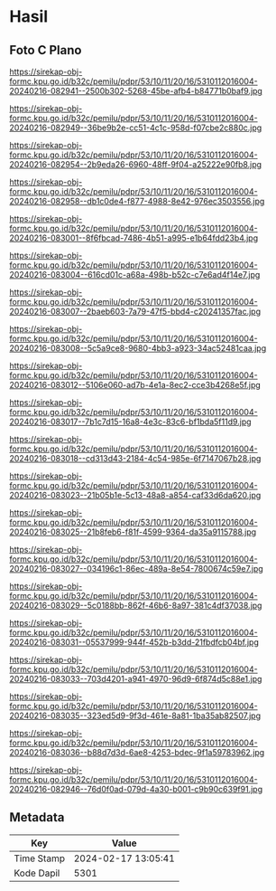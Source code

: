 # Hasil

## Foto C Plano

https://sirekap-obj-formc.kpu.go.id/b32c/pemilu/pdpr/53/10/11/20/16/5310112016004-20240216-082941--2500b302-5268-45be-afb4-b84771b0baf9.jpg

https://sirekap-obj-formc.kpu.go.id/b32c/pemilu/pdpr/53/10/11/20/16/5310112016004-20240216-082949--36be9b2e-cc51-4c1c-958d-f07cbe2c880c.jpg

https://sirekap-obj-formc.kpu.go.id/b32c/pemilu/pdpr/53/10/11/20/16/5310112016004-20240216-082954--2b9eda26-6960-48ff-9f04-a25222e90fb8.jpg

https://sirekap-obj-formc.kpu.go.id/b32c/pemilu/pdpr/53/10/11/20/16/5310112016004-20240216-082958--db1c0de4-f877-4988-8e42-976ec3503556.jpg

https://sirekap-obj-formc.kpu.go.id/b32c/pemilu/pdpr/53/10/11/20/16/5310112016004-20240216-083001--8f6fbcad-7486-4b51-a995-e1b64fdd23b4.jpg

https://sirekap-obj-formc.kpu.go.id/b32c/pemilu/pdpr/53/10/11/20/16/5310112016004-20240216-083004--616cd01c-a68a-498b-b52c-c7e6ad4f14e7.jpg

https://sirekap-obj-formc.kpu.go.id/b32c/pemilu/pdpr/53/10/11/20/16/5310112016004-20240216-083007--2baeb603-7a79-47f5-bbd4-c20241357fac.jpg

https://sirekap-obj-formc.kpu.go.id/b32c/pemilu/pdpr/53/10/11/20/16/5310112016004-20240216-083008--5c5a9ce8-9680-4bb3-a923-34ac52481caa.jpg

https://sirekap-obj-formc.kpu.go.id/b32c/pemilu/pdpr/53/10/11/20/16/5310112016004-20240216-083012--5106e060-ad7b-4e1a-8ec2-cce3b4268e5f.jpg

https://sirekap-obj-formc.kpu.go.id/b32c/pemilu/pdpr/53/10/11/20/16/5310112016004-20240216-083017--7b1c7d15-16a8-4e3c-83c6-bf1bda5f11d9.jpg

https://sirekap-obj-formc.kpu.go.id/b32c/pemilu/pdpr/53/10/11/20/16/5310112016004-20240216-083018--cd313d43-2184-4c54-985e-6f7147067b28.jpg

https://sirekap-obj-formc.kpu.go.id/b32c/pemilu/pdpr/53/10/11/20/16/5310112016004-20240216-083023--21b05b1e-5c13-48a8-a854-caf33d6da620.jpg

https://sirekap-obj-formc.kpu.go.id/b32c/pemilu/pdpr/53/10/11/20/16/5310112016004-20240216-083025--21b8feb6-f81f-4599-9364-da35a9115788.jpg

https://sirekap-obj-formc.kpu.go.id/b32c/pemilu/pdpr/53/10/11/20/16/5310112016004-20240216-083027--034196c1-86ec-489a-8e54-7800674c59e7.jpg

https://sirekap-obj-formc.kpu.go.id/b32c/pemilu/pdpr/53/10/11/20/16/5310112016004-20240216-083029--5c0188bb-862f-46b6-8a97-381c4df37038.jpg

https://sirekap-obj-formc.kpu.go.id/b32c/pemilu/pdpr/53/10/11/20/16/5310112016004-20240216-083031--05537999-944f-452b-b3dd-21fbdfcb04bf.jpg

https://sirekap-obj-formc.kpu.go.id/b32c/pemilu/pdpr/53/10/11/20/16/5310112016004-20240216-083033--703d4201-a941-4970-96d9-6f874d5c88e1.jpg

https://sirekap-obj-formc.kpu.go.id/b32c/pemilu/pdpr/53/10/11/20/16/5310112016004-20240216-083035--323ed5d9-9f3d-461e-8a81-1ba35ab82507.jpg

https://sirekap-obj-formc.kpu.go.id/b32c/pemilu/pdpr/53/10/11/20/16/5310112016004-20240216-083036--b88d7d3d-6ae8-4253-bdec-9f1a59783962.jpg

https://sirekap-obj-formc.kpu.go.id/b32c/pemilu/pdpr/53/10/11/20/16/5310112016004-20240216-082946--76d0f0ad-079d-4a30-b001-c9b90c639f91.jpg


## Metadata

| Key        | Value               |
| ---------- | ------------------- |
| Time Stamp | 2024-02-17 13:05:41 |
| Kode Dapil | 5301                |



